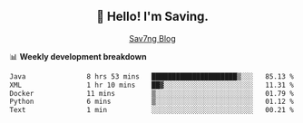 <h2 align="center">👋 Hello! I'm Saving.</h2>
<p align="center">
  <a href="https://sav7ng.com">Sav7ng Blog</a>
</p>

📊 **Weekly development breakdown**

<!--START_SECTION:waka-->

```txt
Java               8 hrs 53 mins   █████████████████████▒░░░   85.13 %
XML                1 hr 10 mins    ██▓░░░░░░░░░░░░░░░░░░░░░░   11.31 %
Docker             11 mins         ▒░░░░░░░░░░░░░░░░░░░░░░░░   01.79 %
Python             6 mins          ▒░░░░░░░░░░░░░░░░░░░░░░░░   01.12 %
Text               1 min           ░░░░░░░░░░░░░░░░░░░░░░░░░   00.21 %
```

<!--END_SECTION:waka-->
